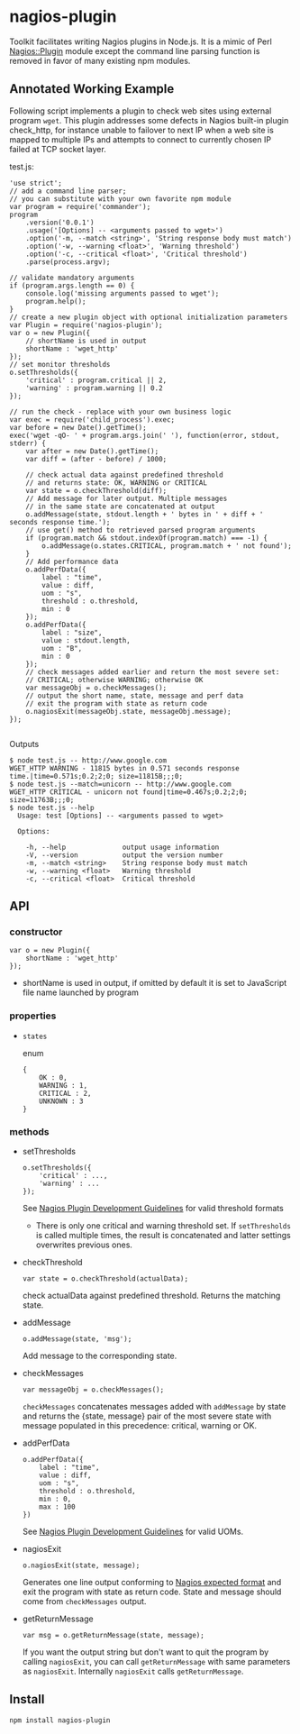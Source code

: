 nagios-plugin
=============

Toolkit facilitates writing Nagios plugins in Node.js. It is a mimic of Perl [Nagios::Plugin](http://search.cpan.org/~tonvoon/Nagios-Plugin-0.36/lib/Nagios/Plugin.pm) module except the command line parsing function is removed in favor of many existing npm modules.

## Annotated Working Example
Following script implements a plugin to check web sites using external program `wget`. This plugin addresses some defects in Nagios built-in plugin check_http, for instance unable to failover to next IP when a web site is mapped to multiple IPs and attempts to connect to currently chosen IP failed at TCP socket layer.

test.js:
```
'use strict';
// add a command line parser; 
// you can substitute with your own favorite npm module
var program = require('commander');
program
	.version('0.0.1')
	.usage('[Options] -- <arguments passed to wget>')
	.option('-m, --match <string>', 'String response body must match')
	.option('-w, --warning <float>', 'Warning threshold')
	.option('-c, --critical <float>', 'Critical threshold')
	.parse(process.argv);

// validate mandatory arguments
if (program.args.length == 0) {
	console.log('missing arguments passed to wget');
	program.help();
}
// create a new plugin object with optional initialization parameters
var Plugin = require('nagios-plugin');
var o = new Plugin({
	// shortName is used in output
	shortName : 'wget_http'
});
// set monitor thresholds
o.setThresholds({
	'critical' : program.critical || 2,
	'warning' : program.warning || 0.2
});

// run the check - replace with your own business logic
var exec = require('child_process').exec;
var before = new Date().getTime();
exec('wget -qO- ' + program.args.join(' '), function(error, stdout, stderr) {
	var after = new Date().getTime();
	var diff = (after - before) / 1000;

	// check actual data against predefined threshold
	// and returns state: OK, WARNING or CRITICAL
	var state = o.checkThreshold(diff);
	// Add message for later output. Multiple messages
	// in the same state are concatenated at output
	o.addMessage(state, stdout.length + ' bytes in ' + diff + ' seconds response time.');
	// use get() method to retrieved parsed program arguments
	if (program.match && stdout.indexOf(program.match) === -1) {
		o.addMessage(o.states.CRITICAL, program.match + ' not found');
	}
	// Add performance data
	o.addPerfData({
		label : "time",
		value : diff,
		uom : "s",
		threshold : o.threshold,
		min : 0
	});
	o.addPerfData({
		label : "size",
		value : stdout.length,
		uom : "B",
		min : 0
	});
	// check messages added earlier and return the most severe set:
	// CRITICAL; otherwise WARNING; otherwise OK
	var messageObj = o.checkMessages();
	// output the short name, state, message and perf data
	// exit the program with state as return code
	o.nagiosExit(messageObj.state, messageObj.message);
});


```
Outputs
```
$ node test.js -- http://www.google.com
WGET_HTTP WARNING - 11815 bytes in 0.571 seconds response time.|time=0.571s;0.2;2;0; size=11815B;;;0;
$ node test.js --match=unicorn -- http://www.google.com
WGET_HTTP CRITICAL - unicorn not found|time=0.467s;0.2;2;0; size=11763B;;;0;
$ node test.js --help 
  Usage: test [Options] -- <arguments passed to wget>

  Options:

    -h, --help              output usage information
    -V, --version           output the version number
    -m, --match <string>    String response body must match
    -w, --warning <float>   Warning threshold
    -c, --critical <float>  Critical threshold
```

## API
### constructor

	var o = new Plugin({
		shortName : 'wget_http'
	});
* shortName is used in output, if omitted by default it is set to JavaScript file name launched by program

### properties
* `states`

	enum
	```
	{
		OK : 0,
		WARNING : 1,
		CRITICAL : 2,
		UNKNOWN : 3
	}
	```

### methods
* setThresholds

	```
	o.setThresholds({
		'critical' : ...,
		'warning' : ...
	});
	```
	See [Nagios Plugin Development Guidelines](https://nagios-plugins.org/doc/guidelines.html#THRESHOLDFORMAT) for valid threshold formats
	* There is only one critical and warning threshold set. If `setThresholds` is called multiple times, the result is concatenated and latter settings overwrites previous ones.
* checkThreshold

	```
	var state = o.checkThreshold(actualData);
	```
	check actualData against predefined threshold. Returns the matching state.
* addMessage

	```
	o.addMessage(state, 'msg');
	```
	Add message to the corresponding state.
* checkMessages

	```
	var messageObj = o.checkMessages();
	```
	`checkMessages` concatenates messages added with `addMessage` by state and returns the {state, message} pair of the most severe state with message populated in this precedence: critical, warning or OK.
* addPerfData

	```
	o.addPerfData({
		label : "time",
		value : diff,
		uom : "s",
		threshold : o.threshold,
		min : 0,
		max : 100
	})	
	```
	See [Nagios Plugin Development Guidelines](https://nagios-plugins.org/doc/guidelines.html#AEN200) for valid UOMs.
* nagiosExit

	```
	o.nagiosExit(state, message);
	```
	Generates one line output conforming to [Nagios expected format](https://nagios-plugins.org/doc/guidelines.html#PLUGOUTPUT) and exit the program with state as return code. State and message should come from `checkMessages` output.
* getReturnMessage

	```
	var msg = o.getReturnMessage(state, message);
	```
	If you want the output string but don't want to quit the program by calling `nagiosExit`, you can call `getReturnMessage` with same parameters as `nagiosExit`. Internally `nagiosExit` calls `getReturnMessage`.

## Install
`npm install nagios-plugin`


